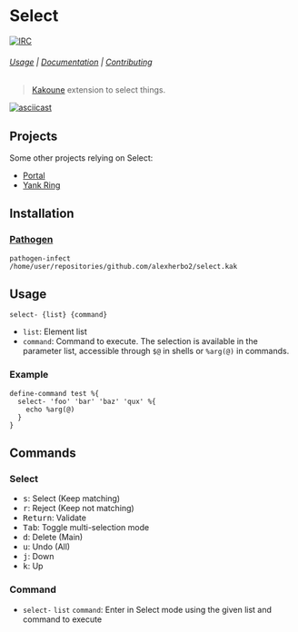 # Select

[![IRC][IRC Badge]][IRC]

###### [Usage](#usage) | [Documentation](#commands) | [Contributing](CONTRIBUTING)

> [Kakoune] extension to select things.

[![asciicast](https://asciinema.org/a/219413.svg)](https://asciinema.org/a/219413)

## Projects

Some other projects relying on Select:

- [Portal]
- [Yank Ring]

## Installation

### [Pathogen]

``` kak
pathogen-infect /home/user/repositories/github.com/alexherbo2/select.kak
```

## Usage

```
select- {list} {command}
```

- `list`: Element list
- `command`: Command to execute.  The selection is available in the parameter list, accessible through `$@` in shells or `%arg(@)` in commands.

### Example

``` kak
define-command test %{
  select- 'foo' 'bar' 'baz' 'qux' %{
    echo %arg(@)
  }
}
```

## Commands

### Select

- <kbd>s</kbd>: Select (Keep matching)
- <kbd>r</kbd>: Reject (Keep not matching)
- <kbd>Return</kbd>: Validate
- <kbd>Tab</kbd>: Toggle multi-selection mode
- <kbd>d</kbd>: Delete (Main)
- <kbd>u</kbd>: Undo (All)
- <kbd>j</kbd>: Down
- <kbd>k</kbd>: Up

### Command

- `select-` `list` `command`: Enter in Select mode using the given list and command to execute

[Kakoune]: http://kakoune.org
[IRC]: https://webchat.freenode.net?channels=kakoune
[IRC Badge]: https://img.shields.io/badge/IRC-%23kakoune-blue.svg
[Pathogen]: https://github.com/alexherbo2/pathogen.kak
[Portal]: https://github.com/alexherbo2/portal.kak
[Yank Ring]: https://github.com/alexherbo2/yank-ring.kak
